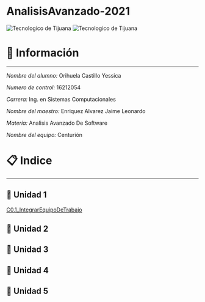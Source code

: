 # AnalisisAvanzado-2021
![Tecnologico de Tijuana](https://upload.wikimedia.org/wikipedia/commons/2/2e/ITT.jpg)
![Tecnologico de Tijuana](https://www.google.com/url?sa=i&url=http%3A%2F%2Fedistancia.morelia.tecnm.mx%2Fmoodle%2Fmod%2Ffolder%2Fview.php%3Fid%3D2025&psig=AOvVaw1Mrdp7FiGMinXY6-iTq9Sh&ust=1614211841299000&source=images&cd=vfe&ved=0CAIQjRxqFwoTCICgt_Cdge8CFQAAAAAdAAAAABAD)

# :pencil: Información 
---
*Nombre del alumno:*  Orihuela Castillo Yessica

*Numero de control:*  16212054

*Carrera:*  Ing. en Sistemas Computacionales

*Nombre del maestro:*  Enriquez Alvarez Jaime Leonardo 

*Materia:*  Analisis Avanzado De Software

*Nombre del equipo:* Centurión 

# :clipboard: Indice 
---
## :file_folder: Unidad 1 
[C0.1_IntegrarEquipoDeTrabajo](https://docs.google.com/document/d/1MnBzWIb03Xx1ObUHhBGXW-1zaSSherMXrVJu18MeYIM/edit?usp=sharing)
    
## :file_folder: Unidad 2 

## :file_folder: Unidad 3 

## :file_folder: Unidad 4 

## :file_folder: Unidad 5 
